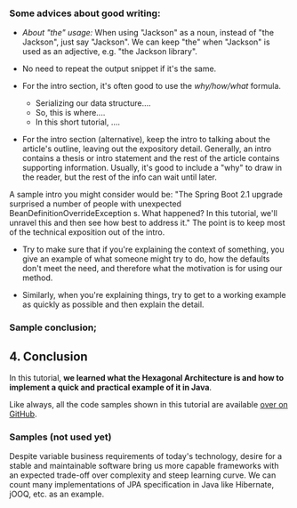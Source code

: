 
### Some advices about good writing:

* *About "the" usage:* When using "Jackson" as a noun, instead of "the Jackson", just say "Jackson". We can keep "the" when "Jackson" is used as an adjective,
e.g. "the Jackson library".

* No need to repeat the output snippet if it's the same.

* For the intro section, it's often good to use the *why/how/what* formula.
    - Serializing our data structure....
    - So, this is where....
    - In this short tutorial, ....

* For the intro section (alternative), keep the intro to talking about the article's outline, leaving out the expository detail. Generally, an intro contains a thesis or intro statement and the rest of the article contains supporting information. Usually, it's good to include a "why" to draw in the reader, but the rest of the info can wait until later.

A sample intro you might consider would be:
"The Spring Boot 2.1 upgrade surprised a number of people with unexpected BeanDefinitionOverrideException s. What happened? In this tutorial, we'll unravel this and then see how best to address it."
The point is to keep most of the technical exposition out of the intro.

* Try to make sure that if you're explaining the context of something, you give an example of what someone might try to do, how the defaults don't meet the need, and therefore what the motivation is for using our method.

* Similarly, when you're explaining things, try to get to a working example as quickly as possible and then explain the detail.

### Sample conclusion;
<h2 id="conclusion">4. Conclusion</h2>
In this tutorial, <strong>we learned what the Hexagonal Architecture is and how to implement a quick and practical example of it in Java</strong>.

Like always, all the code samples shown in this tutorial are available <a href="https://github.com">over on GitHub</a>.

### Samples (not used yet)

Despite variable business requirements of today's technology, desire for a stable and maintainable software bring us more capable frameworks with an expected trade-off over complexity and steep learning curve. We can count many implementations of JPA specification in Java like Hibernate, jOOQ, etc. as an example.

